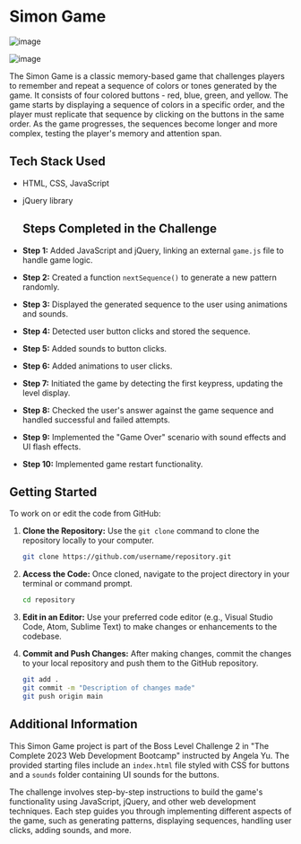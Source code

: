 # Simon Game

![image](https://github.com/riju951/Simongame_TheComplete2023WebDevelopmentBootcamp/assets/82694741/6d315ca4-306a-4b04-9896-b93f2f98fb98)

![image](https://github.com/riju951/Simongame_TheComplete2023WebDevelopmentBootcamp/assets/82694741/b23adebf-77d9-45d0-ad9d-e27dec233d43)

The Simon Game is a classic memory-based game that challenges players to remember and repeat a sequence of colors or tones generated by the game. It consists of four colored buttons - red, blue, green, and yellow. The game starts by displaying a sequence of colors in a specific order, and the player must replicate that sequence by clicking on the buttons in the same order. As the game progresses, the sequences become longer and more complex, testing the player's memory and attention span.

## Tech Stack Used

- HTML, CSS, JavaScript
- jQuery library

  ## Steps Completed in the Challenge

- **Step 1:** Added JavaScript and jQuery, linking an external `game.js` file to handle game logic.
- **Step 2:** Created a function `nextSequence()` to generate a new pattern randomly.
- **Step 3:** Displayed the generated sequence to the user using animations and sounds.
- **Step 4:** Detected user button clicks and stored the sequence.
- **Step 5:** Added sounds to button clicks.
- **Step 6:** Added animations to user clicks.
- **Step 7:** Initiated the game by detecting the first keypress, updating the level display.
- **Step 8:** Checked the user's answer against the game sequence and handled successful and failed attempts.
- **Step 9:** Implemented the "Game Over" scenario with sound effects and UI flash effects.
- **Step 10:** Implemented game restart functionality.

## Getting Started

To work on or edit the code from GitHub:

1. **Clone the Repository:** Use the `git clone` command to clone the repository locally to your computer.
   ```bash
   git clone https://github.com/username/repository.git
   
2. **Access the Code:** Once cloned, navigate to the project directory in your terminal or command prompt.
   ```bash
   cd repository
   ```

3. **Edit in an Editor:** Use your preferred code editor (e.g., Visual Studio Code, Atom, Sublime Text) to make changes or enhancements to the codebase.

4. **Commit and Push Changes:** After making changes, commit the changes to your local repository and push them to the GitHub repository.
   ```bash
   git add .
   git commit -m "Description of changes made"
   git push origin main
   ```

## Additional Information

This Simon Game project is part of the Boss Level Challenge 2 in "The Complete 2023 Web Development Bootcamp" instructed by Angela Yu. The provided starting files include an `index.html` file styled with CSS for buttons and a `sounds` folder containing UI sounds for the buttons.

The challenge involves step-by-step instructions to build the game's functionality using JavaScript, jQuery, and other web development techniques. Each step guides you through implementing different aspects of the game, such as generating patterns, displaying sequences, handling user clicks, adding sounds, and more.
